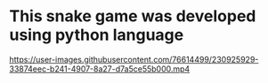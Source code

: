 # This snake game was developed using python language


https://user-images.githubusercontent.com/76614499/230925929-33874eec-b241-4907-8a27-d7a5ce55b000.mp4

